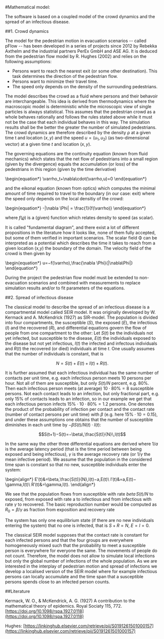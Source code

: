 #Mathematical model:

The software is based on a coupled model of the crowd dynamics and the spread of an infectious disease.

##1. Crowd dynamics

The model for the pedestrian motion in evacuation scenarios -- called pFlow -- has been developed in a series of projects since 2012 by Rebekka Axthelm and the industrial partners PerEx GmbH and ASE AG. It is deduced from the pedestrian flow model by R. Hughes (2002) and relies on the following assumptions:

- Persons want to reach the nearest exit (or some other destination). This task determines the direction of the pedestrian flow.
- Persons want to minimize their travel time.
- The speed only depends on the density of the surrounding pedestrians.

The model describes the crowd as a fluid where persons and their behavoir are interchangeable. This idea is derived from thermodynamics where the macroscopic model is deterministic while the microscopic view of single particles is always statistical. This assumes that the pedestrian crowd as a whole behaves rationally and follows the rules stated above while it must not be the case that each individual behaves in this way. The simulation results shall be the better the greater the number of simulated pedestrians.
The crowd dynamics are therefore described by the density ρ at a given time t and location $(x,y)$ and the speed $u=(u_1,u_2)$ (as two-dimensional vector) at a given time $t$ and location $(x,y)$.

The governing equations are the continuity equation (known from fluid mechanics) which states that the net flow of pedestrians into a small region (given by the divergence) equals the accumulation (or loss) of the pedestrians in this region (given by the time derivative)

\begin{equation*}
\varrho_t+\nabla\cdot(\varrho\,u)=0
\end{equation*}


and the eikonal equation (known from optics) which computes the minimal amount of time required to travel to the boundary (in our case: exit) where the speed only depends on the local densitiy of the crowd:

\begin{equation*}
-|\nabla \Phi| = \frac{1}{f(\varrho)} 
\end{equation*}


where $f(\varrho)$ is a (given) function which relates density to speed (as scalar).

It is called "fundamental diagram", and there exist a lot of different propositions in the literature how it looks like, none of them fully accepted, but some of them verified in important scenarios. The scalar field Φ can be interpreted as a potential which describes the time it takes to reach from a given location (x,y) the boundary of the domain. The velocity field of the crowd is then given by 

\begin{equation*}
u=−f(\varrho)\,\frac{\nabla \Phi}{|\nabla\Phi|}
\end{equation*}

During the project the pedestrian flow model must be extended to non-evacuation scenarios and combined with measurements to replace simulation results and/or to fit parameters of the equations.


##2. Spread of infectious disease

The classical model to describe the spread of an infectious disease is a compartmental model called SEIR model. It was originally developed by W. Kermack and A. McKendrick (1927) as SIR-model. The population is divided into four compartments, the susceptible ($S$), the exposed ($E$), the infectious ($I$) and the recovered ($R$), and differential equations govern the flow of people from one compartment to the other:
Let $S(t)$ be the individuals not yet infected, but susceptible to the disease, $E(t)$ the individuals exposed to the disease but not yet infectious, $I(t)$ the infected and infectous individuals and $R(t)$ the recovered (or died) individuals at time $t$. One usually assumes that the number of individuals is constant, that is 

$$N=S(t)+E(t)+I(t)+R(t).$$

It is further assumed that each infectious individual has the same number of contacts per unit time, e.g. each infectious person meets 10 persons per hour. Not all of them are susceptible, but only $S(t)/N$ percent, e.g. 80%. Then each infectious person meets (at average) $10 \cdot 80\% = 8$ susceptible persons. Not each contact leads to an infection, but only fractional part, e.g. only $15\%$ of contacts leads to an infection, so in our example we get that each infectious person infects $15\% \cdot 10 \cdot 80\% = 1.2$ persons. One denotes the product of the probability of infection per contact and the contact rate (number of contact persons per unit time) with $\beta$ (e.g. here $15\%\cdot 10=0.15$), and under these assumptions one obtains that the number of susceptible diminishes in each unit time by $−\beta S(t)/N(t)\cdot I(t)$:

$$S(t+1)−S(t)=−\beta\,\frac{S(t)}{N}\,I(t)$$

In the same way the other three differential equations are derived where $1/a$ is the average latency period (that is the time period between being exposed and being infectious), $\gamma$ is the average recovery rate (or $1/\gamma$ the mean infective period). We assume that the population in the considered time span is constant so that no new, susceptible individuals enter the system:

\begin{align*}
E′(t)&=\beta\,\frac{S(t)}{N}\,I(t)−a\,E(t)\\
I′(t)&=a\,E(t)−\gamma\,I(t)\\
R′(t)&=\gamma\,I(t).
\end{align*}

We see that the population flows from susceptible with rate $beta\,S(t)/N$ to exposed, from exposed with rate a to infectious and from infectious with rate $\gamma$ to recovered. The basic reproduction number would be computed as $R_0=\beta/\gamma$ as fraction from exposition and recovery rate

The system has only one equilibrium state (if there are no new individuals entering the system) that no one is infected, that is $S+R=N$, $E=I=0$.

The classical SEIR model supposes that the contact rate is constant for each infected persons and that the four groups are everywhere homogeneously mixed such that the probability to meet a susceptible person is everywhere for everyone the same. The movements of people do not count. Therefore, the model does not allow to simulate local infections but only the global number of infections of the whole population. As we are interested in the interplay of pedestrian motion and spread of infections we develop a localised version of the SEIR model where for example infectious persons can locally accumulate and the time span that a susceptible persons spends close to an infected person counts. 


##Literature

Kermack, W. O., & McKendrick, A. G. (1927) A contribution to the mathematical theory of epidemics. Royal Sociaty 115, 772. [https://doi.org/10.1098/rspa.1927.0118](https://doi.org/10.1098/rspa.1927.0118)

Hughes: [https://linkinghub.elsevier.com/retrieve/pii/S0191261501000157](https://linkinghub.elsevier.com/retrieve/pii/S0191261501000157)





